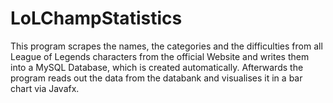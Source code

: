 # LoLChampStatistics

This program scrapes the names, the categories and the difficulties from all League of Legends characters from the official Website and 
writes them into a MySQL Database, which is created automatically. Afterwards the program reads out the data from the databank and 
visualises it in a bar chart via Javafx. 
